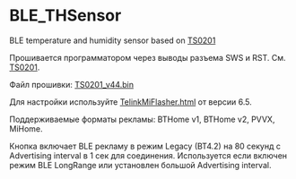 # BLE_THSensor
BLE temperature and humidity sensor based on [TS0201](https://pvvx.github.io/TS0201)

Прошивается программатором через выводы разъема SWS и RST. См. [TS0201](https://pvvx.github.io/TS0201).

Файл прошивки: [TS0201_v44.bin](https://github.com/pvvx/BLE_THSensor/raw/main/source/TS0201/TS0201_v44.bin)

Для настройки используйте [TelinkMiFlasher.html](https://pvvx.github.io/ATC_MiThermometer/TelinkMiFlasher.html) от версии 6.5.

Поддерживаемые форматы рекламы: BTHome v1, BTHome v2, PVVX, MiHome.

Кнопка включает BLE рекламу в режим Legacy (BT4.2) на 80 секунд с Advertising interval в 1 сек для соединения. 
Используется если включен режим BLE LongRange или установлен большой Advertising interval.

